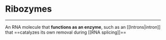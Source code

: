 # Ribozymes
---
An RNA molecule that **functions as an enzyme**, such as an [[Introns|intron]] that ==catalyzes its own removal during [[RNA splicing]]==